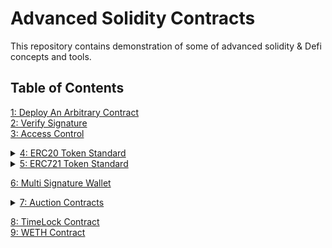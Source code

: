 # Advanced Solidity Contracts

This repository contains demonstration of some of advanced solidity & Defi concepts and tools.

## Table of Contents

[1: Deploy An Arbitrary Contract](./Deploy%20An%20Arbitrary%20Contract/)  
[2: Verify Signature](./Deploy%20An%20Arbitrary%20Contract/)  
[3: Access Control](./Access%20Control/)

<details><summary><a href='ERC20 Token/'>4: ERC20 Token Standard</a></summary>
 <ol>
  <li>
  <a href="ERC20 Token/IERC20.sol">ERC20 Interface</a>
  </li>
  <li>
  <a href="ERC20 Token/ERC20.sol">ERC20 Contract</a>
  </li>
</ol>
</details>

<details><summary><a href='ERC721 Token/'>5: ERC721 Token Standard</a></summary>
 <ol>
  <li>
  <a href="ERC721 Token/IERC165.sol">ERC165 Interface</a>
  </li>
  <li>
  <a href="ERC721 Token/IERC721.sol">ERC721 Interface</a>
  </li>
  <li>
  <a href="ERC721 Token/IERC721Receiver.sol">ERC721Receiver Interface</a>
  </li>
  <li>
  <a href="ERC721 Token/ERC721.sol">ERC721 Contract</a>
  </li>
</ol>
</details>

[6: Multi Signature Wallet](./Multi%20Signature%20Wallet/)

<details><summary><a href='Auction Contracts/'>7: Auction Contracts</a></summary>
 <ol>
  <li>
  <a href="Auction Contracts/DutchAuction.sol">Dutch Auction</a>
  </li>
  <li>
  <a href="Auction Contracts/EnglishAuction.sol">English Auction</a>
  </li>
</ol>
</details>

[8: TimeLock Contract](./TimeLock%20Contract/)  
[9: WETH Contract](./WETH%20Contract/)
